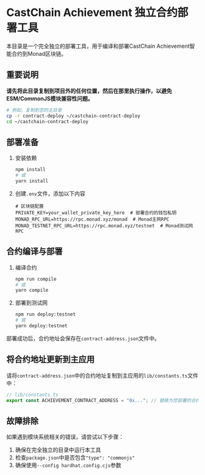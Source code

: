 # CastChain Achievement 独立合约部署工具

本目录是一个完全独立的部署工具，用于编译和部署CastChain Achievement智能合约到Monad区块链。

## 重要说明

**请先将此目录复制到项目外的任何位置，然后在那里执行操作，以避免ESM/CommonJS模块兼容性问题。**

```bash
# 例如，复制到您的主目录
cp -r contract-deploy ~/castchain-contract-deploy
cd ~/castchain-contract-deploy
```

## 部署准备

1. 安装依赖
   ```bash
   npm install
   # 或
   yarn install
   ```

2. 创建`.env`文件，添加以下内容
   ```
   # 区块链配置
   PRIVATE_KEY=your_wallet_private_key_here  # 部署合约的钱包私钥
   MONAD_RPC_URL=https://rpc.monad.xyz/monad  # Monad主网RPC
   MONAD_TESTNET_RPC_URL=https://rpc.monad.xyz/testnet  # Monad测试网RPC
   ```

## 合约编译与部署

1. 编译合约
   ```bash
   npm run compile
   # 或
   yarn compile
   ```

2. 部署到测试网
   ```bash
   npm run deploy:testnet
   # 或
   yarn deploy:testnet
   ```

部署成功后，合约地址会保存在`contract-address.json`文件中。

## 将合约地址更新到主应用

请将`contract-address.json`中的合约地址复制到主应用的`lib/constants.ts`文件中：

```typescript
// lib/constants.ts
export const ACHIEVEMENT_CONTRACT_ADDRESS = "0x..."; // 替换为您部署的合约地址
```

## 故障排除

如果遇到模块系统相关的错误，请尝试以下步骤：

1. 确保在完全独立的目录中运行本工具
2. 检查`package.json`中是否包含`"type": "commonjs"`
3. 确保使用`--config hardhat.config.cjs`参数 